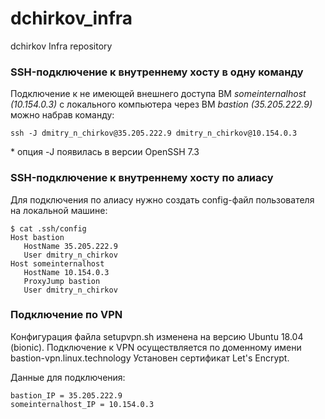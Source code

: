 # dchirkov_infra
dchirkov Infra repository

### SSH-подключение к внутреннему хосту в одну команду
Подключение к не имеющей внешнего доступа ВМ *someinternalhost (10.154.0.3)* с локального компьютера через ВМ *bastion (35.205.222.9)* можно набрав команду:
````
ssh -J dmitry_n_chirkov@35.205.222.9 dmitry_n_chirkov@10.154.0.3
````

\* опция -J появилась в версии OpenSSH 7.3

### SSH-подключение к внутреннему хосту по алиасу
Для подключения по алиасу нужно создать config-файл пользователя на локальной машине:

````
$ cat .ssh/config 
Host bastion
   HostName 35.205.222.9
   User dmitry_n_chirkov
Host someinternalhost
   HostName 10.154.0.3
   ProxyJump bastion
   User dmitry_n_chirkov 
````

### Подключение по VPN
Конфигурация файла setupvpn.sh изменена на версию Ubuntu 18.04 (bionic).
Подключение к VPN осуществляется по доменному имени bastion-vpn.linux.technology
Установен сертификат Let's Encrypt.

Данные для подключения:
````
bastion_IP = 35.205.222.9
someinternalhost_IP = 10.154.0.3
````